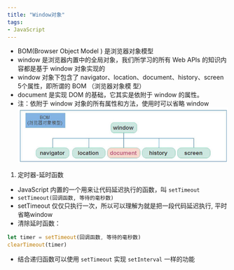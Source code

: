 ```yaml
---
title: "Window对象"
tags: 
- JavaScript
---
```

- BOM(Browser Object Model ) 是浏览器对象模型  
- window 是浏览器内置中的全局对象，我们所学习的所有 Web APIs 的知识内容都是基于 window 对象实现的  
- window 对象下包含了 navigator、location、document、history、screen 5个属性，即所谓的 BOM （浏览器对象模 型）  
- document 是实现 DOM 的基础，它其实是依附于 window 的属性。  
- 注：依附于 window 对象的所有属性和方法，使用时可以省略 window
![](https://raw.githubusercontent.com/Meyerclex/image/main/20220903152235.png)
1. 定时器-延时函数
- JavaScript 内置的一个用来让代码延迟执行的函数，叫 `setTimeout`
- `setTimeout(回调函数, 等待的毫秒数)`
- setTimeout 仅仅只执行一次，所以可以理解为就是把一段代码延迟执行, 平时省略window
- 清除延时函数：
```js
let timer = setTimeout(回调函数, 等待的毫秒数)
clearTimeout(timer)
```
- 结合递归函数可以使用 `setTimeout` 实现 `setInterval` 一样的功能